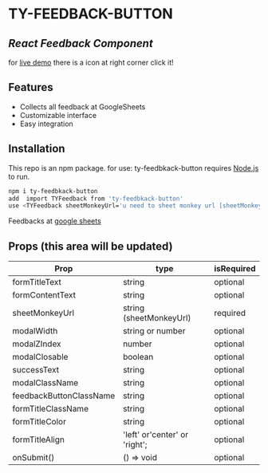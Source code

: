 # TY-FEEDBACK-BUTTON

## _React Feedback Component_

for [live demo](https://react-for-feedback-button.vercel.app/) 
there is a icon at right corner click it!

## Features

-   Collects all feedback at GoogleSheets
-   Customizable interface
-   Easy integration

## Installation

This repo is an npm package. for use:
ty-feedbkack-button requires [Node.js](https://nodejs.org/) to run.

```sh
npm i ty-feedbkack-button
add  import TYFeedback from 'ty-feedbkack-button'
use <TYFeedback sheetMonkeyUrl='u need to sheet monkey url [sheetMonkey](https://sheetmonkey.io/)' />
```

Feedbacks at [google sheets](https://docs.google.com/spreadsheets/d/e/2PACX-1vTrQrVzfPNG1Ao3IhbiITbzsJq3oTVF5ADD2SuQxMONRXRlEU-hYslVY-xfMuvVGA94NgCIQWj9XgLi/pubhtml)

## Props (this area will be updated)

| Prop                    | type                          | isRequired |
| ----------------------- | ----------------------------- | ---------- |
| formTitleText           | string                        | optional   |
| formContentText         | string                        | optional   |
| sheetMonkeyUrl          | string (sheetMonkeyUrl)       | required   |
| modalWidth              | string or number              | optional   |
| modalZIndex             | number                        | optional   |
| modalClosable           | boolean                       | optional   |
| successText             | string                        | optional   |
| modalClassName          | string                        | optional   |
| feedbackButtonClassName | string                        | optional   |
| formTitleClassName      | string                        | optional   |
| formTitleColor          | string                        | optional   |
| formTitleAlign          | 'left' or'center' or 'right'; | optional   |
| onSubmit()              | () => void                    | optional   |
